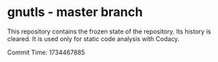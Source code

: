 # gnutls - master branch

This repository contains the frozen state of the repository.
Its history is cleared. It is used only for static code
analysis with Codacy.

Commit Time: 1734467885